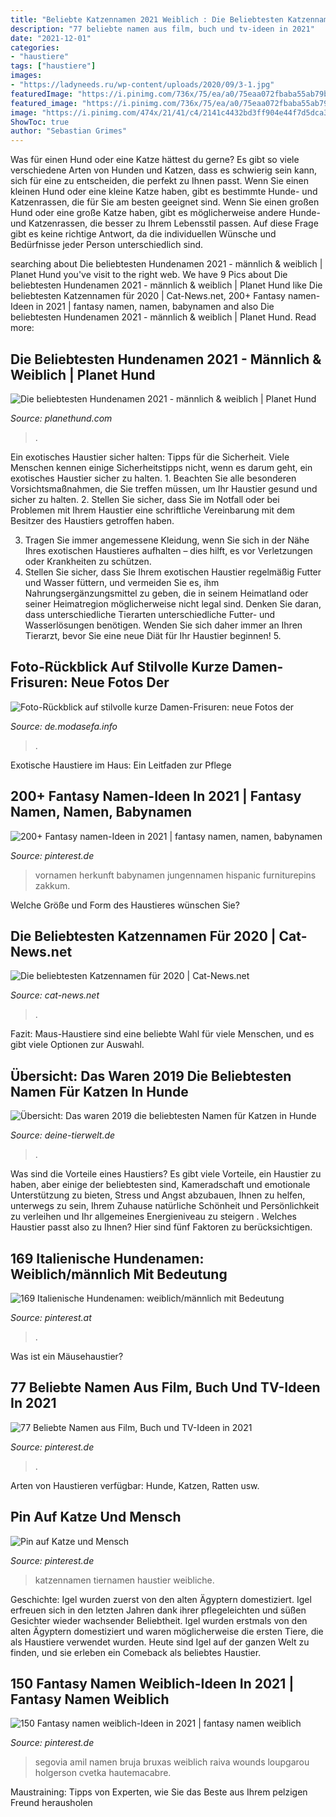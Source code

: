 ```yaml
---
title: "Beliebte Katzennamen 2021 Weiblich : Die Beliebtesten Katzennamen Für 2020"
description: "77 beliebte namen aus film, buch und tv-ideen in 2021"
date: "2021-12-01"
categories:
- "haustiere"
tags: ["haustiere"]
images:
- "https://ladyneeds.ru/wp-content/uploads/2020/09/3-1.jpg"
featuredImage: "https://i.pinimg.com/736x/75/ea/a0/75eaa072fbaba55ab79b36a193059543.jpg"
featured_image: "https://i.pinimg.com/736x/75/ea/a0/75eaa072fbaba55ab79b36a193059543.jpg"
image: "https://i.pinimg.com/474x/21/41/c4/2141c4432bd3ff904e44f7d5dca38e2c.jpg?nii=t"
ShowToc: true
author: "Sebastian Grimes"
---
```



Was für einen Hund oder eine Katze hättest du gerne?
Es gibt so viele verschiedene Arten von Hunden und Katzen, dass es schwierig sein kann, sich für eine zu entscheiden, die perfekt zu Ihnen passt. Wenn Sie einen kleinen Hund oder eine kleine Katze haben, gibt es bestimmte Hunde- und Katzenrassen, die für Sie am besten geeignet sind. Wenn Sie einen großen Hund oder eine große Katze haben, gibt es möglicherweise andere Hunde- und Katzenrassen, die besser zu Ihrem Lebensstil passen. Auf diese Frage gibt es keine richtige Antwort, da die individuellen Wünsche und Bedürfnisse jeder Person unterschiedlich sind.

	

		
searching about Die beliebtesten Hundenamen 2021 - männlich &amp; weiblich | Planet Hund you've visit to the right web. We have 9 Pics about Die beliebtesten Hundenamen 2021 - männlich &amp; weiblich | Planet Hund like Die beliebtesten Katzennamen für 2020 | Cat-News.net, 200+ Fantasy namen-Ideen in 2021 | fantasy namen, namen, babynamen and also Die beliebtesten Hundenamen 2021 - männlich &amp; weiblich | Planet Hund. Read more:
		
    
## Die Beliebtesten Hundenamen 2021 - Männlich &amp; Weiblich | Planet Hund

<img loading=lazy src="https://www.planethund.com/wp-content/uploads/2016/01/beliebte-hundenamen.jpg" onerror="this.onerror=null;this.src='https://tse3.mm.bing.net/th?id=OIP.9--RuAm6rrSW_YsBk7-iTAHaE7&amp;pid=15.1';" alt="Die beliebtesten Hundenamen 2021 - männlich &amp; weiblich | Planet Hund">

_Source: planethund.com_

>. 

	

Ein exotisches Haustier sicher halten: Tipps für die Sicherheit.
Viele Menschen kennen einige Sicherheitstipps nicht, wenn es darum geht, ein exotisches Haustier sicher zu halten. 1. Beachten Sie alle besonderen Vorsichtsmaßnahmen, die Sie treffen müssen, um Ihr Haustier gesund und sicher zu halten.
2. Stellen Sie sicher, dass Sie im Notfall oder bei Problemen mit Ihrem Haustier eine schriftliche Vereinbarung mit dem Besitzer des Haustiers getroffen haben.

3. Tragen Sie immer angemessene Kleidung, wenn Sie sich in der Nähe Ihres exotischen Haustieres aufhalten – dies hilft, es vor Verletzungen oder Krankheiten zu schützen.
4. Stellen Sie sicher, dass Sie Ihrem exotischen Haustier regelmäßig Futter und Wasser füttern, und vermeiden Sie es, ihm Nahrungsergänzungsmittel zu geben, die in seinem Heimatland oder seiner Heimatregion möglicherweise nicht legal sind. Denken Sie daran, dass unterschiedliche Tierarten unterschiedliche Futter- und Wasserlösungen benötigen. Wenden Sie sich daher immer an Ihren Tierarzt, bevor Sie eine neue Diät für Ihr Haustier beginnen! 5.

    
## Foto-Rückblick Auf Stilvolle Kurze Damen-Frisuren: Neue Fotos Der

<img loading=lazy src="https://ladyneeds.ru/wp-content/uploads/2020/09/3-1.jpg" onerror="this.onerror=null;this.src='https://tse2.mm.bing.net/th?id=OIP.CEgdDbhd2Vkd4-TTIKb_OQHaHa&amp;pid=15.1';" alt="Foto-Rückblick auf stilvolle kurze Damen-Frisuren: neue Fotos der">

_Source: de.modasefa.info_

>. 

	

Exotische Haustiere im Haus: Ein Leitfaden zur Pflege

    
## 200+ Fantasy Namen-Ideen In 2021 | Fantasy Namen, Namen, Babynamen

<img loading=lazy src="https://i.pinimg.com/474x/21/41/c4/2141c4432bd3ff904e44f7d5dca38e2c.jpg?nii=t" onerror="this.onerror=null;this.src='https://tse1.mm.bing.net/th?id=OIP.a033Q4OBfNeJBRhhu49LhAAAAA&amp;pid=15.1';" alt="200+ Fantasy namen-Ideen in 2021 | fantasy namen, namen, babynamen">

_Source: pinterest.de_

>vornamen herkunft babynamen jungennamen hispanic furniturepins zakkum. 

	

Welche Größe und Form des Haustieres wünschen Sie?

    
## Die Beliebtesten Katzennamen Für 2020 | Cat-News.net

<img loading=lazy src="https://cat-news.net/wp-content/uploads/2020/01/beliebte-katzennamen-2-540x360.jpg" onerror="this.onerror=null;this.src='https://tse4.mm.bing.net/th?id=OIP.yDj7rESwIJBaeMd2NxzcSQHaE8&amp;pid=15.1';" alt="Die beliebtesten Katzennamen für 2020 | Cat-News.net">

_Source: cat-news.net_

>. 

	

Fazit: Maus-Haustiere sind eine beliebte Wahl für viele Menschen, und es gibt viele Optionen zur Auswahl.

    
## Übersicht: Das Waren 2019 Die Beliebtesten Namen Für Katzen In Hunde

<img loading=lazy src="https://www.deine-tierwelt.de/magazin/wp-content/uploads/sites/7/2020/01/Die-beliebtesten-Katzennamen-2019_cTASSO-e-V-1-720x480.jpg" onerror="this.onerror=null;this.src='https://tse4.mm.bing.net/th?id=OIP.GuqF_LhFQ6cbS-8MxrQnIQHaE8&amp;pid=15.1';" alt="Übersicht: Das waren 2019 die beliebtesten Namen für Katzen in Hunde">

_Source: deine-tierwelt.de_

>. 

	

Was sind die Vorteile eines Haustiers?
Es gibt viele Vorteile, ein Haustier zu haben, aber einige der beliebtesten sind, Kameradschaft und emotionale Unterstützung zu bieten, Stress und Angst abzubauen, Ihnen zu helfen, unterwegs zu sein, Ihrem Zuhause natürliche Schönheit und Persönlichkeit zu verleihen und Ihr allgemeines Energieniveau zu steigern . Welches Haustier passt also zu Ihnen? Hier sind fünf Faktoren zu berücksichtigen.

    
## 169 Italienische Hundenamen: Weiblich/männlich Mit Bedeutung

<img loading=lazy src="https://i.pinimg.com/736x/75/ea/a0/75eaa072fbaba55ab79b36a193059543.jpg" onerror="this.onerror=null;this.src='https://tse1.mm.bing.net/th?id=OIP.FiWKKqBG_ZEQiP_b6hl2UAHaLG&amp;pid=15.1';" alt="169 Italienische Hundenamen: weiblich/männlich mit Bedeutung">

_Source: pinterest.at_

>. 

	

Was ist ein Mäusehaustier?

    
## 77 Beliebte Namen Aus Film, Buch Und TV-Ideen In 2021

<img loading=lazy src="https://i.pinimg.com/474x/99/ef/be/99efbe5761285121ec67211065d4146d.jpg" onerror="this.onerror=null;this.src='https://tse1.mm.bing.net/th?id=OIP.d0MS-oe3kSUxLZbtafjoCQAAAA&amp;pid=15.1';" alt="77 Beliebte Namen aus Film, Buch und TV-Ideen in 2021">

_Source: pinterest.de_

>. 

	

Arten von Haustieren verfügbar: Hunde, Katzen, Ratten usw.

    
## Pin Auf Katze Und Mensch

<img loading=lazy src="https://i.pinimg.com/originals/7c/5d/fb/7c5dfb7d7de1913a9a1f8ce02a11500b.png" onerror="this.onerror=null;this.src='https://tse1.mm.bing.net/th?id=OIP.2vjk-PCmbTnxGJNcWc3nnQHaMz&amp;pid=15.1';" alt="Pin auf Katze und Mensch">

_Source: pinterest.de_

>katzennamen tiernamen haustier weibliche. 

	

Geschichte: Igel wurden zuerst von den alten Ägyptern domestiziert.
Igel erfreuen sich in den letzten Jahren dank ihrer pflegeleichten und süßen Gesichter wieder wachsender Beliebtheit. Igel wurden erstmals von den alten Ägyptern domestiziert und waren möglicherweise die ersten Tiere, die als Haustiere verwendet wurden. Heute sind Igel auf der ganzen Welt zu finden, und sie erleben ein Comeback als beliebtes Haustier.

    
## 150 Fantasy Namen Weiblich-Ideen In 2021 | Fantasy Namen Weiblich

<img loading=lazy src="https://i.pinimg.com/236x/44/be/99/44be999f0121a515873fdf549f54cc1c.jpg" onerror="this.onerror=null;this.src='https://tse3.mm.bing.net/th?id=OIP.b1sak4RJ3NOWT-SFABZr3AAAAA&amp;pid=15.1';" alt="150 Fantasy namen weiblich-Ideen in 2021 | fantasy namen weiblich">

_Source: pinterest.de_

>segovia amil namen bruja bruxas weiblich raiva wounds loupgarou holgerson cvetka hautemacabre. 

	

Maustraining: Tipps von Experten, wie Sie das Beste aus Ihrem pelzigen Freund herausholen


